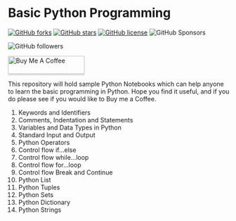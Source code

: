 # Basic Python Programming

<a href="https://github.com/Deepak-Rai-1027/Learning_Python/network"><img alt="GitHub forks" src="https://img.shields.io/github/forks/Deepak-Rai-1027/Learning_Python"></a> <a href="https://github.com/Deepak-Rai-1027/Learning_Python/stargazers"><img alt="GitHub stars" src="https://img.shields.io/github/stars/Deepak-Rai-1027/Learning_Python"></a> <a href="https://github.com/Deepak-Rai-1027/Learning_Python/blob/main/LICENSE"><img alt="GitHub license" src="https://img.shields.io/github/license/Deepak-Rai-1027/Learning_Python"></a> <img alt="GitHub Sponsors" src="https://img.shields.io/github/sponsors/Deepak-Rai-1027">

<img alt="GitHub followers" src="https://img.shields.io/github/followers/Deepak-Rai-1027?style=social">

<a href="https://www.buymeacoffee.com/daksh1981r" target="_blank"><img src="https://www.buymeacoffee.com/assets/img/custom_images/orange_img.png" alt="Buy Me A Coffee" style="height: 41px !important;width: 174px !important;box-shadow: 0px 3px 2px 0px rgba(190, 190, 190, 0.5) !important;-webkit-box-shadow: 0px 3px 2px 0px rgba(190, 190, 190, 0.5) !important;" ></a>


This repository will hold sample Python Notebooks which can help anyone to learn the basic programming in Python. Hope you find it useful, and if you do please see if you would like to Buy me a Coffee. 

1. Keywords and Identifiers
2. Comments, Indentation and Statements
3. Variables and Data Types in Python
4. Standard Input and Output
5. Python Operators
6. Control flow if...else
7. Control flow while...loop
8. Control flow for...loop
9. Control flow Break and Continue
10. Python List
11. Python Tuples
12. Python Sets
13. Python Dictionary
14. Python Strings

